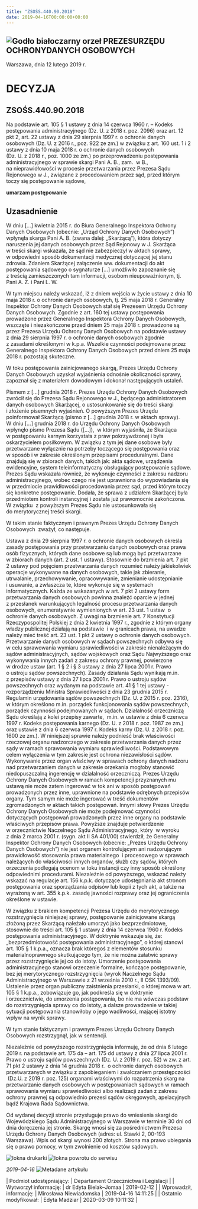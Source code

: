 ```yaml
---
title: "ZSOŚS.440.90.2018"
date: 2019-04-16T00:00:00+00:00
---
```



![Godło białoczarny orzeł](/bundles/app/img/orzeł2.png)
PREZESURZĘDU OCHRONYDANYCH OSOBOWYCH
------------------------------------




 Warszawa, dnia 12
 lutego
 2019 r.
 


 DECYZJA
=========


ZSOŚS.440.90.2018
-----------------


Na podstawie art. 105 § 1 ustawy z dnia 14 czerwca 1960 r. – Kodeks postępowania administracyjnego (Dz. U. z 2018 r. poz. 2096) oraz art. 12 pkt 2, art. 22 ustawy z dnia 29 sierpnia 1997 r. o ochronie danych osobowych (Dz. U. z 2016 r., poz. 922 ze zm.) w związku z art. 160 ust. 1 i 2 ustawy z dnia 10 maja 2018 r. o ochronie danych osobowych (Dz. U. z 2018 r., poz. 1000 ze zm.) po przeprowadzeniu postępowania administracyjnego w sprawie skargi Pani A. B., zam.  w B., na nieprawidłowości w procesie przetwarzania przez Prezesa Sądu Rejonowego w J., związane z procedowaniem przez sąd, przed którym toczy się postępowanie sądowe,


**umarzam postępowanie**


**Uzasadnienie**
----------------


W dniu […] kwietnia 2015 r. do Biura Generalnego Inspektora Ochrony Danych Osobowych (obecnie: „Urząd Ochrony Danych Osobowych”) wpłynęła skarga Pani A. B. (zwana dalej: „Skarżącą”), która dotyczy naruszenia jej danych osobowych przez Sąd Rejonowy w J. Skarżąca w treści skargi wskazała, że sąd nie zabezpieczył w aktach sprawy, w odpowiedni sposób dokumentacji medycznej dotyczącej jej stanu zdrowia. Zdaniem Skarżącej załączenie ww. dokumentacji do akt postępowania sądowego o sygnaturze […] umożliwiło zapoznanie się z treścią zamieszczonych tam informacji, osobom nieupoważnionym, tj. Pani A. Z. i Pani L. W.


W tym miejscu należy wskazać, iż z dniem wejścia w życie ustawy z dnia 10 maja 2018 r. o ochronie danych osobowych, tj. 25 maja 2018 r. Generalny Inspektor Ochrony Danych Osobowych stał się Prezesem Urzędu Ochrony Danych Osobowych. Zgodnie z art. 160 tej ustawy postępowania prowadzone przez Generalnego Inspektora Ochrony Danych Osobowych, wszczęte i niezakończone przed dniem 25 maja 2018 r. prowadzone są przez Prezesa Urzędu Ochrony Danych Osobowych na podstawie ustawy z dnia 29 sierpnia 1997 r. o ochronie danych osobowych zgodnie z zasadami określonymi w k.p.a. Wszelkie czynności podejmowane przez Generalnego Inspektora Ochrony Danych Osobowych przed dniem 25 maja 2018 r. pozostają skuteczne.


W toku postępowania zainicjowanego skargą, Prezes Urzędu Ochrony Danych Osobowych uzyskał wyjaśnienia odnośnie okoliczności sprawy, zapoznał się z materiałem dowodowym i dokonał następujących ustaleń.


Pismem z […] grudnia 2018 r. Prezes Urzędu Ochrony Danych Osobowych zwrócił się do Prezesa Sądu Rejonowego w J., będącego administratorem danych osobowych Skarżącej, o ustosunkowanie się do treści skargi i złożenie pisemnych wyjaśnień. O powyższym Prezes Urzędu poinformował Skarżącą (pismo z […] grudnia 2018 r. w aktach sprawy). W dniu […] grudnia 2018 r. do Urzędu Ochrony Danych Osobowych wpłynęło pismo Prezesa Sądu ([…]),  w którym wyjaśniła, że Skarżąca w postępowaniu karnym korzystała z praw pokrzywdzonej i była oskarżycielem posiłkowym. W związku z tym jej dane osobowe były przetwarzane wyłącznie na potrzeby toczącego się postępowania oraz w sposób i w zakresie określonym przepisami proceduralnymi. Dane znajdują się w zbiorach danych, takich jak: akta sądowe, urządzenia ewidencyjne, system teleinformatyczny obsługujący postępowanie sądowe. Prezes Sądu wskazała również, że wykonuje czynności z zakresu nadzoru administracyjnego, wobec czego nie jest uprawniona do wypowiadania się w przedmiocie prawidłowości procedowania przez sąd, przed którym toczy się konkretne postępowanie. Dodała, że sprawa z udziałem Skarżącej była przedmiotem kontroli instancyjnej i została już prawomocnie zakończona. W związku  z powyższym Prezes Sądu nie ustosunkowała się do merytorycznej treści skargi.


W takim stanie faktycznym i prawnym Prezes Urzędu Ochrony Danych Osobowych  zważył, co następuje.


Ustawa z dnia 29 sierpnia 1997 r. o ochronie danych osobowych określa zasady postępowania przy przetwarzaniu danych osobowych oraz prawa osób fizycznych, których dane osobowe są lub mogą być przetwarzane w zbiorach danych (art. 2 ust. 1 ustawy). Stosownie do brzmienia art. 7 pkt 2 ustawy pod pojęciem przetwarzania danych rozumieć należy jakiekolwiek operacje wykonywane na danych osobowych, takie jak zbieranie, utrwalanie, przechowywanie, opracowywanie, zmienianie udostępnianie i usuwanie, a zwłaszcza te, które wykonuje się w systemach informatycznych. Każda ze wskazanych w art. 7 pkt 2 ustawy form przetwarzania danych osobowych powinna znaleźć oparcie w jednej z przesłanek warunkujących legalność procesu przetwarzania danych osobowych, enumeratywnie wymienionych w art. 23 ust. 1 ustaw  o ochronie danych osobowych. Z uwagi na brzmienie art. 7 Konstytucji Rzeczypospolitej Polskiej z dnia 2 kwietnia 1997 r., zgodnie z którym organy władzy publicznej działają na podstawie  i w granicach prawa, na uwadze należy mieć treść art. 23 ust. 1 pkt 2 ustawy o ochronie danych osobowych. Przetwarzanie danych osobowych w sądach powszechnych odbywa się w celu sprawowania wymiaru sprawiedliwości w zakresie nienależącym do sądów administracyjnych, sądów wojskowych oraz Sądu Najwyższego oraz wykonywania innych zadań z zakresu ochrony prawnej, powierzone w drodze ustaw (art. 1 § 2 i § 3 ustawy z dnia 27 lipca 2001 r. Prawo o ustroju sądów powszechnych). Zasady działania Sądu wynikają m.in. z przepisów ustawy z dnia 27 lipca 2001 r. Prawo o ustroju sądów powszechnych oraz wydanym na podstawie art. 41 § 1 tej ustawy - rozporządzeniu Ministra Sprawiedliwości z dnia 23 grudnia 2015 r. Regulamin urzędowania sądów powszechnych (Dz. U. z 2015 r. poz. 2316), w którym określono m.in. porządek funkcjonowania sądów powszechnych, porządek czynności podejmowanych w sądach. Działalność orzeczniczą Sądu określają z kolei przepisy zawarte,  m.in. w ustawie z dnia 6 czerwca 1997 r. Kodeks postępowania karnego (Dz. U. z 2018 r. poz. 1987 ze zm.) oraz ustawie z dnia 6 czerwca 1997 r. Kodeks karny (Dz. U. z 2018 r. poz. 1600 ze zm.). W niniejszej sprawie należy podnieść brak właściwości rzeczowej organu nadzorczego w zakresie przetwarzania danych przez sądy w ramach sprawowania wymiaru sprawiedliwości. Podstawowym celem wyłączenia w tym zakresie jest ochrona niezawisłości sądów. Wykonywanie przez organ właściwy w sprawach ochrony danych nadzoru nad przetwarzaniem danych w zakresie orzekania mogłoby stanowić niedopuszczalną ingerencję w działalność orzeczniczą. Prezes Urzędu Ochrony Danych Osobowych w ramach kompetencji przyznanych mu ustawą nie może zatem ingerować w tok ani w sposób postępowań prowadzonych przez inne, uprawnione na podstawie odrębnych przepisów organy. Tym samym nie może ingerować w treść dokumentów zgromadzonych w aktach takich postępowań. Innymi słowy Prezes Urzędu Ochrony Danych Osobowych nie może podejmować czynności dotyczących postępowań prowadzonych przez inne organy na podstawie właściwych przepisów prawa. Powyższe znajduje potwierdzenie w orzecznictwie Naczelnego Sądu Administracyjnego, który  w wyroku z dnia 2 marca 2001 r. (sygn. akt II SA 401/00) stwierdził, że Generalny Inspektor Ochrony Danych Osobowych (obecnie: „Prezes Urzędu Ochrony Danych Osobowych”) nie jest organem kontrolującym ani nadzorującym prawidłowość stosowania prawa materialnego  i procesowego w sprawach należących do właściwości innych organów, służb czy sądów, których orzeczenia podlegają ocenom w toku instancji czy inny sposób określony odpowiednimi procedurami. Niezależnie od powyższego, wskazać należy wskazać na regulacje art. 156 k.p.k. dotyczące udostępniania akt stronom postępowania oraz sporządzania odpisów lub kopii z tych akt, a także na wyrażoną w art. 355 k.p.k. zasadę jawności rozprawy oraz jej ograniczenia określone w ustawie.


W związku z brakiem kompetencji Prezesa Urzędu do merytorycznego rozstrzygnięcia niniejszej sprawy, postępowanie zainicjowane skargą złożoną przez Skarżącą należało umorzyć jako bezprzedmiotowe, stosownie do treści art. 105 § 1 ustawy z dnia 14 czerwca 1960 r. Kodeks postępowania administracyjnego. W doktrynie wskazuje się, że: „bezprzedmiotowość postępowania administracyjnego”, o której stanowi art. 105 § 1 k.p.a., oznacza brak któregoś z elementów stosunku materialnoprawnego skutkującego tym, że nie można załatwić sprawy przez rozstrzygnięcie jej co do istoty. Umorzenie postępowania administracyjnego stanowi orzeczenie formalne, kończące postępowanie, bez jej merytorycznego rozstrzygnięcia (wyrok Naczelnego Sądu Administracyjnego w Warszawie z 21 września 2010 r., II OSK 1393/09). Ustalenie przez organ publiczny zaistnienia przesłanki, o której mowa w art. 105 § 1 k.p.a., zobowiązuje go, jak podkreśla się w doktrynie i orzecznictwie, do umorzenia postępowania, bo nie ma wówczas podstaw do rozstrzygnięcia sprawy co do istoty, a dalsze prowadzenie w takiej sytuacji postępowania stanowiłoby o jego wadliwości, mającej istotny wpływ na wynik sprawy.


W tym stanie faktycznym i prawnym Prezes Urzędu Ochrony Danych Osobowych rozstrzygnął, jak w sentencji.


Niezależnie od powyższego rozstrzygnięcia informuję, że od dnia 6 lutego 2019 r. na podstawie art. 175 da – art. 175 dd ustawy z dnia 27 lipca 2001 r. Prawo o ustroju sądów powszechnych (Dz. U. z 2019 r. poz. 52) w zw. z art. 71 pkt 2 ustawy z dnia 14 grudnia 2018 r.  o ochronie danych osobowych przetwarzanych w związku z zapobieganiem i zwalczaniem przestępczości  (Dz.U. z 2019 r. poz. 125) organami właściwymi do rozpatrzenia skarg na przetwarzanie danych osobowych w postępowaniach sądowych w ramach sprawowania wymiaru sprawiedliwości albo realizacji zadań z zakresu ochrony prawnej są odpowiednio prezesi sądów okręgowych, apelacyjnych bądź Krajowa Rada Sądownictwa.


Od wydanej decyzji stronie przysługuje prawo do wniesienia skargi do Wojewódzkiego Sądu Administracyjnego w Warszawie w terminie 30 dni od dnia doręczenia jej stronie. Skargę wnosi się za pośrednictwem Prezesa Urzędu Ochrony Danych Osobowych (adres: ul. Stawki 2, 00-193 Warszawa). Wpis od skargi wynosi 200 złotych. Strona ma prawo ubiegania się o prawo pomocy, w tym zwolnienie od kosztów sądowych. 



![Iokna drukarki](/bundles/app/img/ico/print.svg "Kliknij aby zobaczyć wersję do wydruku.")
![Iokna powrotu do serwisu](/bundles/app/img/ico/back.svg "Kliknij aby wrócić do normalnej wersji serwisu.")


*2019-04-16*
![Metadane artykułu](/bundles/app/img/metadane-s3.png "Metadane artykułu")




| Podmiot udostępniający: | Departament Orzecznictwa i Legislacji |
| Wytworzył informację: | dr Edyta Bielak–Jomaa | 2019-02-12 |
| Wprowadził‚ informację: | Mirosława Niewiadomska | 2019-04-16 14:11:25 |
| Ostatnio modyfikował: | Edyta Madziar | 2020-03-09 10:11:32 |


